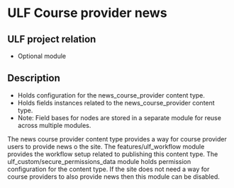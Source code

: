 # ULF Course provider news
## ULF project relation
- Optional module

## Description
- Holds configuration for the news_course_provider content type.
- Holds fields instances related to the news_course_provider content type.
- Note: Field bases for nodes are stored in a separate module for reuse across multiple modules.

The news course provider content type provides a way for course provider users to provide news o the site.
The features/ulf_workflow module provides the workflow setup related to publishing this content type.
The ulf_custom/secure_permissions_data module holds permission configuration for the content type.
If the site does not need a way for course providers to also provide news then this module can be disabled.